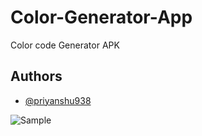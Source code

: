 # Color-Generator-App
Color code Generator APK

## Authors

- [@priyanshu938](https://www.github.com/priyanshu938)



![Sample](https://user-images.githubusercontent.com/65670013/179492623-2b449023-49f9-4696-a6ec-9fe8eb91cce1.jpeg)
